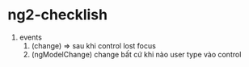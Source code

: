 # ng2-checklish
1. events
	1. (change) => sau khi control lost focus
	2. (ngModelChange) change bất cứ khi nào user type vào control
